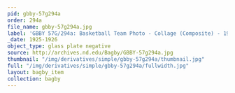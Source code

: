 ```yaml
---
pid: gbby-57g294a
order: 294a
file_name: gbby-57g294a.jpg
label: 'GBBY 57G/294a: Basketball Team Photo - Collage (Composite) - 1925-1926'
_date: 1925-1926
object_type: glass plate negative
source: http://archives.nd.edu/Bagby/GBBY-57g294a.jpg
thumbnail: "/img/derivatives/simple/gbby-57g294a/thumbnail.jpg"
full: "/img/derivatives/simple/gbby-57g294a/fullwidth.jpg"
layout: bagby_item
collection: bagby
---
```

